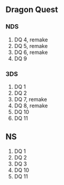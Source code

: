 ## Dragon Quest

### NDS

1. DQ 4, remake
1. DQ 5, remake 
1. DQ 6, remake
1. DQ 9

### 3DS

1. DQ 1
1. DQ 2
1. DQ 7, remake
1. DQ 8, remake
1. DQ 10
1. DQ 11

## NS

1. DQ 1
1. DQ 2
1. DQ 3
1. DQ 10
1. DQ 11